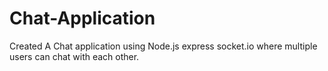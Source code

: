 # Chat-Application
Created A Chat application using Node.js express socket.io where multiple users can chat with each other.
